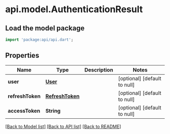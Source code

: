 # api.model.AuthenticationResult

## Load the model package
```dart
import 'package:api/api.dart';
```

## Properties
Name | Type | Description | Notes
------------ | ------------- | ------------- | -------------
**user** | [**User**](User.md) |  | [optional] [default to null]
**refreshToken** | [**RefreshToken**](RefreshToken.md) |  | [optional] [default to null]
**accessToken** | **String** |  | [optional] [default to null]

[[Back to Model list]](../README.md#documentation-for-models) [[Back to API list]](../README.md#documentation-for-api-endpoints) [[Back to README]](../README.md)


